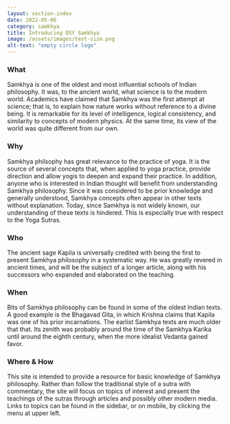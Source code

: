 ```yaml
---
layout: section-index
date: 2022-05-06
category: samkhya
title: Introducing OSY Samkhya
image: /assets/images/test-size.png
alt-text: "empty circle logo"
---
```


### What
Samkhya is one of the oldest and most influential schools of Indian philosophy. It was, to the ancient world, what science is to the modern world. Academics have claimed that Samkhya was the first attempt at science; that is, to explain how nature works without reference to a divine being. It is remarkable for its level of intelligence, logical consistency, and similarity to concepts of modern physics. At the same time, its view of the world was quite different from our own.

### Why
Samkhya philsophy has great relevance to the practice of yoga. It is the source of several concepts that, when applied to yoga practice, provide direction and allow yogis to deepen and expand their practice. In addition, anyone who is interested in Indian thought will benefit from understanding Samkhya philosophy. Since it was considered to be prior knowledge and generally understood, Samkhya concepts often appear in other texts without explanation. Today, since Samkhya is not widely known, our understanding of these texts is hindered. This is especially true with respect to the Yoga Sutras.

### Who
The ancient sage Kapila is universally credited with being the first to present Samkhya philosophy in a systematic way. He was greatly revered in ancient times, and will be the subject of a longer article, along with his successors who expanded and elaborated on the teaching.

### When
Bits of Samkhya philosophy can be found in some of the oldest Indian texts. A good example is the Bhagavad Gita, in which Krishna claims that Kapila was one of his prior incarnations. The earlist Samkhya texts are much older that that. Its zenith was probably around the time of the Samkhya Karika until around the eighth century, when the more idealist Vedanta gained favor. 

### Where & How
This site is intended to provide a resource for basic knowledge of Samkhya philosophy. Rather than follow the traditional style of a sutra with commentary, the site will focus on topics of interest and present the teachings of the sutras through articles and possibly other modern media. Links to topics can be found in the sidebar, or on mobile, by clicking the menu at upper left.

